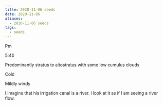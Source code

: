 ```yaml
---
title: 2020-11-06 seeds
date: 2020-11-06
aliases:
  - 2020-11-06 seeds
tags:
  - seeds
---
```

Pm

5:40

Predominantly stratus to altostratus with some low cumulus clouds

Cold

Mildly windy

I imagine that his irrigation canal is a river. I look at it as if I am seeing a river flow.